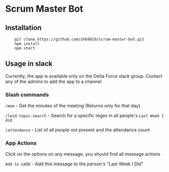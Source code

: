 # Scrum Master Bot

## Installation

```
    git clone https://github.com/shb9019/scrum-master-bot.git
    npm install
    npm start
```

## Usage in slack

Currently, the app is available only on the Delta Force slack group.
Contact any of the admins to add the app to a channel

### Slash commands
`/mom` - Get the minutes of the meeting (Returns only for that day)

`/lwid-topic-search` - Search for a specific regex in all people's `Last Week I did`

`/attendance` - List of all people not present and the attendance count

### App Actions

Click on the options on any message, you should find all message actions

`Add to LWID` - Add this message to the person's "Last Week I Did"
